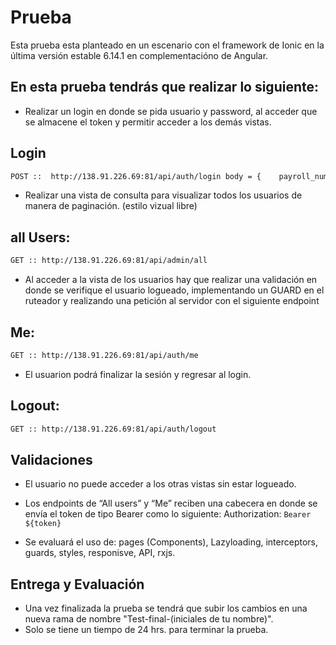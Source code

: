 # Prueba 

Esta prueba esta planteado en un escenario con el framework de Ionic en la última versión estable 6.14.1 en complementacióno de Angular.

## En esta prueba tendrás que realizar lo siguiente:

* Realizar un login en donde se pida usuario y password, al acceder que se almacene el token y permitir acceder a los demás vistas.

## Login

```bash
POST ::  http://138.91.226.69:81/api/auth/login body = {	payroll_number: ‘’ (string)	password: ‘’ (string)}

```

* Realizar una vista de consulta para visualizar todos los usuarios de manera de paginación. (estilo vizual libre)

##  all Users:
```bash
GET :: http://138.91.226.69:81/api/admin/all
```

* Al acceder a la vista de los usuarios hay que realizar una validación en donde se verifique el usuario logueado, implementando un GUARD en el ruteador y realizando una petición al servidor con el siguiente endpoint 

## Me:
```bash
GET :: http://138.91.226.69:81/api/auth/me
```
* El usuarion podrá finalizar la sesión y regresar al login.
## Logout:
```bash
GET :: http://138.91.226.69:81/api/auth/logout
```


## Validaciones
* El usuario no puede acceder a los otras vistas sin estar logueado.

* Los endpoints de “All users” y “Me” reciben una cabecera en donde se envía el token de tipo Bearer como lo siguiente: 
Authorization: `Bearer ${token}`

* Se evaluará el uso de: pages (Components), Lazyloading, interceptors, guards, styles, responisve, API, rxjs.

## Entrega y Evaluación

* Una vez finalizada la prueba se tendrá que subir los cambios en una nueva rama de nombre "Test-final-(iniciales de tu nombre)".
* Solo se tiene un tiempo de 24 hrs. para terminar la prueba.
